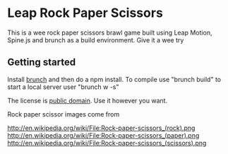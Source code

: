 # Leap Rock Paper Scissors 
This is a wee rock paper scissors brawl game built using Leap Motion, Spine.js and brunch as a build environment. Give it a wee try 

## Getting started

Install <a href='http://brunch.io/'>brunch</a> and then do a npm install. To compile use "brunch build" to start a local server user "brunch w -s"

The license is [public domain](http://creativecommons.org/publicdomain/zero/1.0/).
Use it however you want.

Rock paper scissor images come from

http://en.wikipedia.org/wiki/File:Rock-paper-scissors_(rock).png
http://en.wikipedia.org/wiki/File:Rock-paper-scissors_(paper).png
http://en.wikipedia.org/wiki/File:Rock-paper-scissors_(scissors).png
